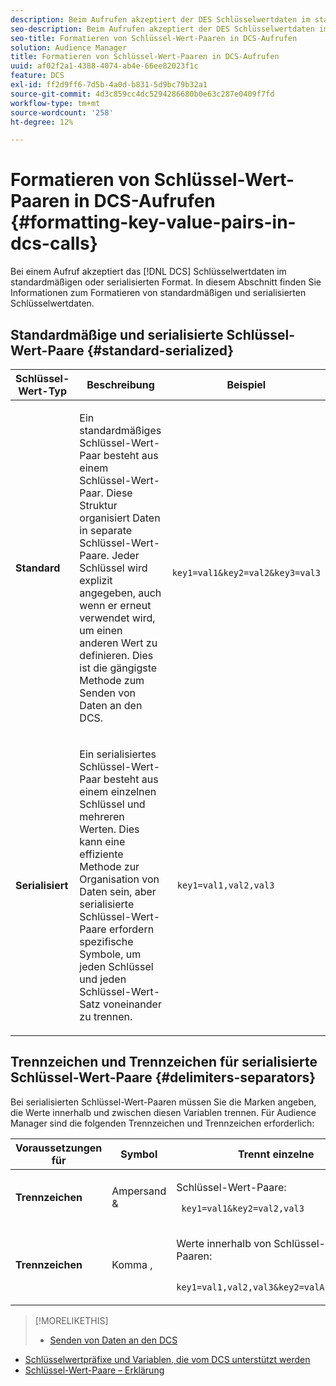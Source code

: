 ```yaml
---
description: Beim Aufrufen akzeptiert der DES Schlüsselwertdaten im standardmäßigen oder serialisierten Format. In diesem Abschnitt finden Sie Informationen zum Formatieren von standardmäßigen und serialisierten Schlüsselwertdaten.
seo-description: Beim Aufrufen akzeptiert der DES Schlüsselwertdaten im standardmäßigen oder serialisierten Format. In diesem Abschnitt finden Sie Informationen zum Formatieren von standardmäßigen und serialisierten Schlüsselwertdaten.
seo-title: Formatieren von Schlüssel-Wert-Paaren in DCS-Aufrufen
solution: Audience Manager
title: Formatieren von Schlüssel-Wert-Paaren in DCS-Aufrufen
uuid: af02f2a1-4388-4074-ab4e-66ee82023f1c
feature: DCS
exl-id: ff2d9ff6-7d5b-4a0d-b831-5d9bc79b32a1
source-git-commit: 4d3c859cc4dc5294286680b0e63c287e0409f7fd
workflow-type: tm+mt
source-wordcount: '258'
ht-degree: 12%

---
```


# Formatieren von Schlüssel-Wert-Paaren in DCS-Aufrufen {#formatting-key-value-pairs-in-dcs-calls}

Bei einem Aufruf akzeptiert das [!DNL DCS] Schlüsselwertdaten im standardmäßigen oder serialisierten Format. In diesem Abschnitt finden Sie Informationen zum Formatieren von standardmäßigen und serialisierten Schlüsselwertdaten.

## Standardmäßige und serialisierte Schlüssel-Wert-Paare {#standard-serialized}

<table id="table_A220F9B359F34C6EA7B83618FC22EE3A"> 
 <thead> 
  <tr> 
   <th colname="col1" class="entry"> Schlüssel-Wert-Typ </th> 
   <th colname="col2" class="entry"> Beschreibung </th> 
   <th colname="col3" class="entry"> Beispiel </th> 
  </tr> 
 </thead>
 <tbody> 
  <tr> 
   <td colname="col1"> <b>Standard</b> </td> 
   <td colname="col2"> <p>Ein standardmäßiges Schlüssel-Wert-Paar besteht aus einem Schlüssel-Wert-Paar. Diese Struktur organisiert Daten in separate Schlüssel-Wert-Paare. Jeder Schlüssel wird explizit angegeben, auch wenn er erneut verwendet wird, um einen anderen Wert zu definieren. Dies ist die gängigste Methode zum Senden von Daten an den DCS. </p> </td>
   <td colname="col3"> <code> key1=val1&amp;key2=val2&amp;key3=val3</code> </td>
  </tr>
  <tr> 
   <td colname="col1"> <b>Serialisiert</b> </td> 
   <td colname="col2"> <p>Ein serialisiertes Schlüssel-Wert-Paar besteht aus einem einzelnen Schlüssel und mehreren Werten. Dies kann eine effiziente Methode zur Organisation von Daten sein, aber serialisierte Schlüssel-Wert-Paare erfordern spezifische Symbole, um jeden Schlüssel und jeden Schlüssel-Wert-Satz voneinander zu trennen. </p> </td> 
   <td colname="col3"> <code> key1=val1,val2,val3</code> </td> 
  </tr>
 </tbody>
</table>

## Trennzeichen und Trennzeichen für serialisierte Schlüssel-Wert-Paare {#delimiters-separators}

Bei serialisierten Schlüssel-Wert-Paaren müssen Sie die Marken angeben, die Werte innerhalb und zwischen diesen Variablen trennen. Für Audience Manager sind die folgenden Trennzeichen und Trennzeichen erforderlich:

<table id="table_8FD4E6B9506943AEA619D4089913ECBC"> 
 <thead> 
  <tr> 
   <th colname="col1" class="entry"> Voraussetzungen für </th> 
   <th colname="col2" class="entry"> Symbol </th> 
   <th colname="col3" class="entry"> Trennt einzelne </th> 
  </tr>
 </thead>
 <tbody> 
  <tr> 
   <td colname="col1"><b>Trennzeichen</b> </td> 
   <td colname="col2"> Ampersand &amp; </td> 
   <td colname="col3"> <p>Schlüssel-Wert-Paare: </p> <p><code> key1=val1&amp;key2=val2,val3</code> </p> </td> 
  </tr> 
  <tr> 
   <td colname="col1"><b>Trennzeichen</b> </td> 
   <td colname="col2"> Komma , </td> 
   <td colname="col3"> <p>Werte innerhalb von Schlüssel-Wert-Paaren: </p> <p><code> key1=val1,val2,val3&amp;key2=valA,valB,valC</code> </p> </td> 
  </tr> 
 </tbody> 
</table>

>[!MORELIKETHIS]
>
>* [Senden von Daten an den DCS](../../../api/dcs-intro/dcs-event-calls/dcs-url-send.md)
* [Schlüsselwertpräfixe und Variablen, die vom DCS unterstützt werden](../../../api/dcs-intro/dcs-api-reference/dcs-keys.md)
* [Schlüssel-Wert-Paare – Erklärung](../../../reference/key-value-pairs-explained.md)

